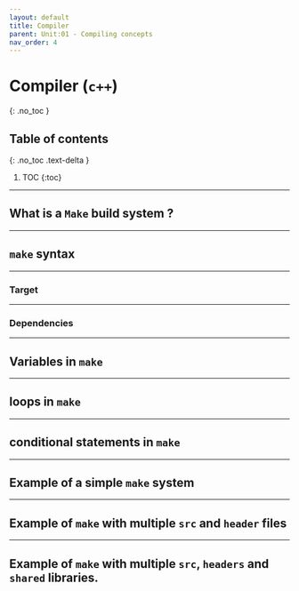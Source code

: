 ```yaml
---
layout: default
title: Compiler
parent: Unit:01 - Compiling concepts
nav_order: 4
---
```


# Compiler (`c++`)
{: .no_toc }

## Table of contents
{: .no_toc .text-delta }

1. TOC
{:toc}

---

## What is a `Make` build system ?

---

## `make` syntax

---

### Target

---

### Dependencies

---

## Variables in `make`

---

## loops in `make`

---

## conditional statements in `make`

---

## Example of a simple `make` system

---

## Example of `make` with multiple `src` and `header` files

---

## Example of `make` with multiple `src`, `headers` and `shared` libraries.
